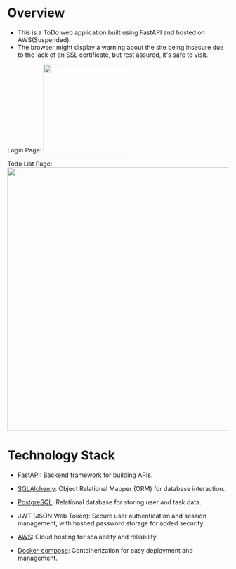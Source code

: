 # Overview
* This is a ToDo web application built using FastAPI and hosted on AWS(Suspended). 
* The browser might display a warning about the site being insecure due to the lack of an SSL certificate, but rest assured, it's safe to visit.

Login Page:
<img src="https://github.com/user-attachments/assets/c5d57c7c-2318-47e0-b0c0-6a776836a41b" width="200"/>

Todo List Page:
<img src="https://github.com/user-attachments/assets/01d9a03c-53ec-4a18-8e79-d8d523fd93f9" width="600"/>

# Technology Stack
* [FastAPI](https://fastapi.tiangolo.com/): Backend framework for building APIs.

* [SQLAlchemy](https://www.sqlalchemy.org/): Object Relational Mapper (ORM) for database interaction.

* [PostgreSQL](https://www.postgresql.org/): Relational database for storing user and task data.

* JWT (JSON Web Token): Secure user authentication and session management, with hashed password storage for added security.

* [AWS](https://aws.amazon.com/tw/): Cloud hosting for scalability and reliability.
* [Docker-compose](https://docs.docker.com/compose/): Containerization for easy deployment and management.


